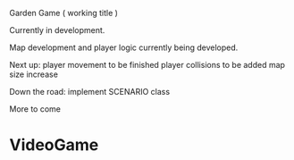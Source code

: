 Garden Game ( working title )

Currently in development.

Map development and player logic currently being
developed.

Next up: player movement to be finished
         player collisions to be added
         map size increase
         
Down the road: implement SCENARIO class

More to come

# VideoGame
